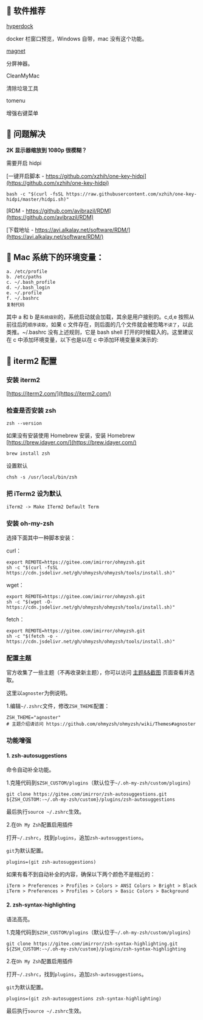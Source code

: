 ## 📌 软件推荐

[hyperdock](https://macwk.com/soft/hyperdock)

docker 栏窗口预览，Windows 自带，mac 没有这个功能。

[magnet](https://macwk.com/soft/magnet)

分屏神器。

CleanMyMac

清除垃圾工具

tomenu

增强右键菜单

## 📌 问题解决

**2K 显示器缩放到 1080p 很模糊？**

需要开启 hidpi

[一键开启脚本 - https://github.com/xzhih/one-key-hidpi](https://github.com/xzhih/one-key-hidpi)

```shell
bash -c "$(curl -fsSL https://raw.githubusercontent.com/xzhih/one-key-hidpi/master/hidpi.sh)"
```

[RDM - https://github.com/avibrazil/RDM](https://github.com/avibrazil/RDM)

[下载地址 - https://avi.alkalay.net/software/RDM/](https://avi.alkalay.net/software/RDM/)

## 📌 Mac 系统下的环境变量：

```
a. /etc/profile
b. /etc/paths
c. ~/.bash_profile
d. ~/.bash_login
e. ~/.profile
f. ~/.bashrc
复制代码
```

其中 a 和 b 是`系统级别`的，系统启动就会加载，其余是用户接别的。c,d,e 按照从前往后的`顺序读取`，如果 c 文件存在，则后面的几个文件就会被忽略`不读了`，以此类推。~/.bashrc 没有上述规则，它是 bash shell 打开的时候载入的。这里建议在 c 中添加环境变量，以下也是以在 c 中添加环境变量来演示的:

## 📌 iterm2 配置

### 安装 iterm2

[https://iterm2.com/](https://iterm2.com/)

### 检查是否安装 zsh

```shell
zsh --version
```

如果没有安装使用 Homebrew 安装，安装 Homebrew [https://brew.idayer.com/](https://brew.idayer.com/)

```shell
brew install zsh
```

设置默认

```shell
chsh -s /usr/local/bin/zsh
```

### 把 iTerm2 设为默认

```
iTerm2 -> Make ITerm2 Default Term
```

### 安装 oh-my-zsh

选择下面其中一种脚本安装：

curl：

```shell
export REMOTE=https://gitee.com/imirror/ohmyzsh.git
sh -c "$(curl -fsSL https://cdn.jsdelivr.net/gh/ohmyzsh/ohmyzsh/tools/install.sh)"
```

wget：

```shell
export REMOTE=https://gitee.com/imirror/ohmyzsh.git
sh -c "$(wget -O- https://cdn.jsdelivr.net/gh/ohmyzsh/ohmyzsh/tools/install.sh)"
```

fetch：

```shell
export REMOTE=https://gitee.com/imirror/ohmyzsh.git
sh -c "$(fetch -o - https://cdn.jsdelivr.net/gh/ohmyzsh/ohmyzsh/tools/install.sh)"
```

### 配置主题

官方收集了一些主题（不再收录新主题），你可以访问 [主题&&截图](https://link.segmentfault.com/?enc=kC1TQKiMI7IcZqZ1bk2Sww%3D%3D.6tr%2FteU0wp8wfJK8zQdYiGQKovCsY5ET485uWbBAcTMaI2BRfkd0LutXTiLYNNSG) 页面查看并选取。

这里以`agnoster`为例说明。

1.编辑`~/.zshrc`文件，修改`ZSH_THEME`配置：

```shell
ZSH_THEME="agnoster"
# 主题介绍请访问 https://github.com/ohmyzsh/ohmyzsh/wiki/Themes#agnoster
```

### 功能增强

#### 1. zsh-autosuggestions

命令自动补全功能。

1.克隆代码到`$ZSH_CUSTOM/plugins`（默认位于`~/.oh-my-zsh/custom/plugins`）

```shell
git clone https://gitee.com/imirror/zsh-autosuggestions.git ${ZSH_CUSTOM:-~/.oh-my-zsh/custom}/plugins/zsh-autosuggestions
```

最后执行`source ~/.zshrc`生效。

2.在`Oh My Zsh`配置启用插件

打开`~/.zshrc`，找到`plugins`，追加`zsh-autosuggestions`。

`git`为默认配置。

```shell
plugins=(git zsh-autosuggestions)
```

如果有看不到自动补全的内容，确保以下两个颜色不是相近的：

```shell
iTerm > Preferences > Profiles > Colors > ANSI Colors > Bright > Black
iTerm > Preferences > Profiles > Colors > Basic Colors > Background
```

#### 2. zsh-syntax-highlighting

语法高亮。

1.克隆代码到`$ZSH_CUSTOM/plugins`（默认位于`~/.oh-my-zsh/custom/plugins`）

```shell
git clone https://gitee.com/imirror/zsh-syntax-highlighting.git ${ZSH_CUSTOM:-~/.oh-my-zsh/custom}/plugins/zsh-syntax-highlighting
```

2.在`Oh My Zsh`配置启用插件

打开`~/.zshrc`，找到`plugins`，追加`zsh-autosuggestions`。

`git`为默认配置。

```shell
plugins=(git zsh-autosuggestions zsh-syntax-highlighting)
```

最后执行`source ~/.zshrc`生效。
